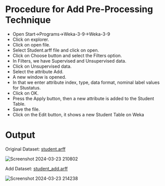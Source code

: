 # Procedure for Add Pre-Processing Technique
- Open Start->Programs->Weka-3-9->Weka-3-9
- Click on explorer.
- Click on open file.
- Select Student.arff file and click on open.
- Click on Choose button and select the Filters option.
- In Filters, we have Supervised and Unsupervised data.
- Click on Unsupervised data.
- Select the attribute Add.
- A new window is opened.
- In that we enter attribute index, type, data format, nominal label values for Stustatus.
- Click on OK.
- Press the Apply button, then a new attribute is added to the Student Table.
- Save the file.
- Click on the Edit button, it shows a new Student Table on Weka
# Output
Original Dataset: [student.arff](https://github.com/prabhasg03/Task-Codes/blob/Data-Warehousing-and-Data-Mining/DWDM/Task%207/7b/Add/student.arff) <br>

![Screenshot 2024-03-23 210802](https://github.com/prabhasg03/Task-Codes/assets/121883587/2ddf8399-f74c-4de7-8d1f-45f14de9d44d)

Add Dataset: [student_add.arff](https://github.com/prabhasg03/Task-Codes/blob/Data-Warehousing-and-Data-Mining/DWDM/Task%207/7b/Add/student_add.arff)

![Screenshot 2024-03-23 214238](https://github.com/prabhasg03/Task-Codes/assets/121883587/db0ab9d9-cfe7-4f5e-88f7-fd412d5c0269)
